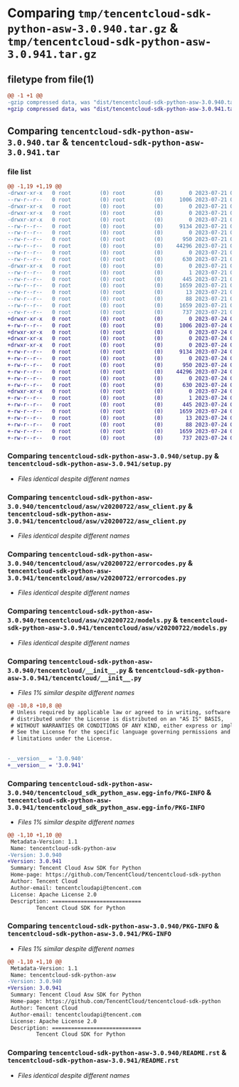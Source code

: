 # Comparing `tmp/tencentcloud-sdk-python-asw-3.0.940.tar.gz` & `tmp/tencentcloud-sdk-python-asw-3.0.941.tar.gz`

## filetype from file(1)

```diff
@@ -1 +1 @@
-gzip compressed data, was "dist/tencentcloud-sdk-python-asw-3.0.940.tar", last modified: Fri Jul 21 00:22:22 2023, max compression
+gzip compressed data, was "dist/tencentcloud-sdk-python-asw-3.0.941.tar", last modified: Mon Jul 24 00:19:17 2023, max compression
```

## Comparing `tencentcloud-sdk-python-asw-3.0.940.tar` & `tencentcloud-sdk-python-asw-3.0.941.tar`

### file list

```diff
@@ -1,19 +1,19 @@
-drwxr-xr-x   0 root         (0) root         (0)        0 2023-07-21 00:22:22.000000 tencentcloud-sdk-python-asw-3.0.940/
--rw-r--r--   0 root         (0) root         (0)     1006 2023-07-21 00:22:22.000000 tencentcloud-sdk-python-asw-3.0.940/setup.py
-drwxr-xr-x   0 root         (0) root         (0)        0 2023-07-21 00:22:22.000000 tencentcloud-sdk-python-asw-3.0.940/tencentcloud/
-drwxr-xr-x   0 root         (0) root         (0)        0 2023-07-21 00:22:22.000000 tencentcloud-sdk-python-asw-3.0.940/tencentcloud/asw/
-drwxr-xr-x   0 root         (0) root         (0)        0 2023-07-21 00:22:22.000000 tencentcloud-sdk-python-asw-3.0.940/tencentcloud/asw/v20200722/
--rw-r--r--   0 root         (0) root         (0)     9134 2023-07-21 00:22:22.000000 tencentcloud-sdk-python-asw-3.0.940/tencentcloud/asw/v20200722/asw_client.py
--rw-r--r--   0 root         (0) root         (0)        0 2023-07-21 00:22:22.000000 tencentcloud-sdk-python-asw-3.0.940/tencentcloud/asw/v20200722/__init__.py
--rw-r--r--   0 root         (0) root         (0)      950 2023-07-21 00:22:22.000000 tencentcloud-sdk-python-asw-3.0.940/tencentcloud/asw/v20200722/errorcodes.py
--rw-r--r--   0 root         (0) root         (0)    44296 2023-07-21 00:22:22.000000 tencentcloud-sdk-python-asw-3.0.940/tencentcloud/asw/v20200722/models.py
--rw-r--r--   0 root         (0) root         (0)        0 2023-07-21 00:22:22.000000 tencentcloud-sdk-python-asw-3.0.940/tencentcloud/asw/__init__.py
--rw-r--r--   0 root         (0) root         (0)      630 2023-07-21 00:22:22.000000 tencentcloud-sdk-python-asw-3.0.940/tencentcloud/__init__.py
-drwxr-xr-x   0 root         (0) root         (0)        0 2023-07-21 00:22:22.000000 tencentcloud-sdk-python-asw-3.0.940/tencentcloud_sdk_python_asw.egg-info/
--rw-r--r--   0 root         (0) root         (0)        1 2023-07-21 00:22:22.000000 tencentcloud-sdk-python-asw-3.0.940/tencentcloud_sdk_python_asw.egg-info/dependency_links.txt
--rw-r--r--   0 root         (0) root         (0)      445 2023-07-21 00:22:22.000000 tencentcloud-sdk-python-asw-3.0.940/tencentcloud_sdk_python_asw.egg-info/SOURCES.txt
--rw-r--r--   0 root         (0) root         (0)     1659 2023-07-21 00:22:22.000000 tencentcloud-sdk-python-asw-3.0.940/tencentcloud_sdk_python_asw.egg-info/PKG-INFO
--rw-r--r--   0 root         (0) root         (0)       13 2023-07-21 00:22:22.000000 tencentcloud-sdk-python-asw-3.0.940/tencentcloud_sdk_python_asw.egg-info/top_level.txt
--rw-r--r--   0 root         (0) root         (0)       88 2023-07-21 00:22:22.000000 tencentcloud-sdk-python-asw-3.0.940/setup.cfg
--rw-r--r--   0 root         (0) root         (0)     1659 2023-07-21 00:22:22.000000 tencentcloud-sdk-python-asw-3.0.940/PKG-INFO
--rw-r--r--   0 root         (0) root         (0)      737 2023-07-21 00:22:22.000000 tencentcloud-sdk-python-asw-3.0.940/README.rst
+drwxr-xr-x   0 root         (0) root         (0)        0 2023-07-24 00:19:17.000000 tencentcloud-sdk-python-asw-3.0.941/
+-rw-r--r--   0 root         (0) root         (0)     1006 2023-07-24 00:19:17.000000 tencentcloud-sdk-python-asw-3.0.941/setup.py
+drwxr-xr-x   0 root         (0) root         (0)        0 2023-07-24 00:19:17.000000 tencentcloud-sdk-python-asw-3.0.941/tencentcloud/
+drwxr-xr-x   0 root         (0) root         (0)        0 2023-07-24 00:19:17.000000 tencentcloud-sdk-python-asw-3.0.941/tencentcloud/asw/
+drwxr-xr-x   0 root         (0) root         (0)        0 2023-07-24 00:19:17.000000 tencentcloud-sdk-python-asw-3.0.941/tencentcloud/asw/v20200722/
+-rw-r--r--   0 root         (0) root         (0)     9134 2023-07-24 00:19:17.000000 tencentcloud-sdk-python-asw-3.0.941/tencentcloud/asw/v20200722/asw_client.py
+-rw-r--r--   0 root         (0) root         (0)        0 2023-07-24 00:19:17.000000 tencentcloud-sdk-python-asw-3.0.941/tencentcloud/asw/v20200722/__init__.py
+-rw-r--r--   0 root         (0) root         (0)      950 2023-07-24 00:19:17.000000 tencentcloud-sdk-python-asw-3.0.941/tencentcloud/asw/v20200722/errorcodes.py
+-rw-r--r--   0 root         (0) root         (0)    44296 2023-07-24 00:19:17.000000 tencentcloud-sdk-python-asw-3.0.941/tencentcloud/asw/v20200722/models.py
+-rw-r--r--   0 root         (0) root         (0)        0 2023-07-24 00:19:17.000000 tencentcloud-sdk-python-asw-3.0.941/tencentcloud/asw/__init__.py
+-rw-r--r--   0 root         (0) root         (0)      630 2023-07-24 00:19:17.000000 tencentcloud-sdk-python-asw-3.0.941/tencentcloud/__init__.py
+drwxr-xr-x   0 root         (0) root         (0)        0 2023-07-24 00:19:17.000000 tencentcloud-sdk-python-asw-3.0.941/tencentcloud_sdk_python_asw.egg-info/
+-rw-r--r--   0 root         (0) root         (0)        1 2023-07-24 00:19:17.000000 tencentcloud-sdk-python-asw-3.0.941/tencentcloud_sdk_python_asw.egg-info/dependency_links.txt
+-rw-r--r--   0 root         (0) root         (0)      445 2023-07-24 00:19:17.000000 tencentcloud-sdk-python-asw-3.0.941/tencentcloud_sdk_python_asw.egg-info/SOURCES.txt
+-rw-r--r--   0 root         (0) root         (0)     1659 2023-07-24 00:19:17.000000 tencentcloud-sdk-python-asw-3.0.941/tencentcloud_sdk_python_asw.egg-info/PKG-INFO
+-rw-r--r--   0 root         (0) root         (0)       13 2023-07-24 00:19:17.000000 tencentcloud-sdk-python-asw-3.0.941/tencentcloud_sdk_python_asw.egg-info/top_level.txt
+-rw-r--r--   0 root         (0) root         (0)       88 2023-07-24 00:19:17.000000 tencentcloud-sdk-python-asw-3.0.941/setup.cfg
+-rw-r--r--   0 root         (0) root         (0)     1659 2023-07-24 00:19:17.000000 tencentcloud-sdk-python-asw-3.0.941/PKG-INFO
+-rw-r--r--   0 root         (0) root         (0)      737 2023-07-24 00:19:17.000000 tencentcloud-sdk-python-asw-3.0.941/README.rst
```

### Comparing `tencentcloud-sdk-python-asw-3.0.940/setup.py` & `tencentcloud-sdk-python-asw-3.0.941/setup.py`

 * *Files identical despite different names*

### Comparing `tencentcloud-sdk-python-asw-3.0.940/tencentcloud/asw/v20200722/asw_client.py` & `tencentcloud-sdk-python-asw-3.0.941/tencentcloud/asw/v20200722/asw_client.py`

 * *Files identical despite different names*

### Comparing `tencentcloud-sdk-python-asw-3.0.940/tencentcloud/asw/v20200722/errorcodes.py` & `tencentcloud-sdk-python-asw-3.0.941/tencentcloud/asw/v20200722/errorcodes.py`

 * *Files identical despite different names*

### Comparing `tencentcloud-sdk-python-asw-3.0.940/tencentcloud/asw/v20200722/models.py` & `tencentcloud-sdk-python-asw-3.0.941/tencentcloud/asw/v20200722/models.py`

 * *Files identical despite different names*

### Comparing `tencentcloud-sdk-python-asw-3.0.940/tencentcloud/__init__.py` & `tencentcloud-sdk-python-asw-3.0.941/tencentcloud/__init__.py`

 * *Files 1% similar despite different names*

```diff
@@ -10,8 +10,8 @@
 # Unless required by applicable law or agreed to in writing, software
 # distributed under the License is distributed on an "AS IS" BASIS,
 # WITHOUT WARRANTIES OR CONDITIONS OF ANY KIND, either express or implied.
 # See the License for the specific language governing permissions and
 # limitations under the License.
 
 
-__version__ = '3.0.940'
+__version__ = '3.0.941'
```

### Comparing `tencentcloud-sdk-python-asw-3.0.940/tencentcloud_sdk_python_asw.egg-info/PKG-INFO` & `tencentcloud-sdk-python-asw-3.0.941/tencentcloud_sdk_python_asw.egg-info/PKG-INFO`

 * *Files 1% similar despite different names*

```diff
@@ -1,10 +1,10 @@
 Metadata-Version: 1.1
 Name: tencentcloud-sdk-python-asw
-Version: 3.0.940
+Version: 3.0.941
 Summary: Tencent Cloud Asw SDK for Python
 Home-page: https://github.com/TencentCloud/tencentcloud-sdk-python
 Author: Tencent Cloud
 Author-email: tencentcloudapi@tencent.com
 License: Apache License 2.0
 Description: ============================
         Tencent Cloud SDK for Python
```

### Comparing `tencentcloud-sdk-python-asw-3.0.940/PKG-INFO` & `tencentcloud-sdk-python-asw-3.0.941/PKG-INFO`

 * *Files 1% similar despite different names*

```diff
@@ -1,10 +1,10 @@
 Metadata-Version: 1.1
 Name: tencentcloud-sdk-python-asw
-Version: 3.0.940
+Version: 3.0.941
 Summary: Tencent Cloud Asw SDK for Python
 Home-page: https://github.com/TencentCloud/tencentcloud-sdk-python
 Author: Tencent Cloud
 Author-email: tencentcloudapi@tencent.com
 License: Apache License 2.0
 Description: ============================
         Tencent Cloud SDK for Python
```

### Comparing `tencentcloud-sdk-python-asw-3.0.940/README.rst` & `tencentcloud-sdk-python-asw-3.0.941/README.rst`

 * *Files identical despite different names*


